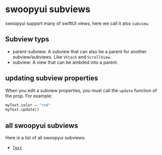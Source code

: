 # swoopyui subviews
swoopyui support many of swiftUI views, here we call it also `subview`.

## Subview typs
- parent-subview: A subview that can also be a parent for another subview/subviews. Like `VStack` and `ScrollView`.
- subview: A view that can be ambded into a parent.

## updating subview properties
When you edit a subview properties, you must call the `update` function of the prop. For example:
```python
myText.color = "red"
myText.update()
```

## all swoopyui subviews
Here is a list of all swoopyui subviews:
- [`Text`]()